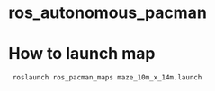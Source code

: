 # ros_autonomous_pacman

# How to launch map 

<code> roslaunch ros_pacman_maps maze_10m_x_14m.launch </code>
